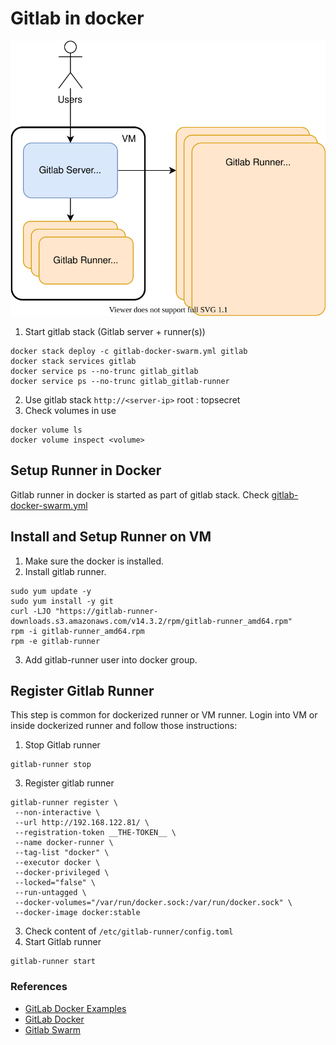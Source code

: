 # Gitlab in docker

![diagram](docs/gitlab-in-docker.drawio.svg)

1. Start gitlab stack (Gitlab server + runner(s))
````
docker stack deploy -c gitlab-docker-swarm.yml gitlab 
docker stack services gitlab
docker service ps --no-trunc gitlab_gitlab
docker service ps --no-trunc gitlab_gitlab-runner
````
2. Use gitlab stack
``http://<server-ip>`` root : topsecret
3. Check volumes in use
```
docker volume ls
docker volume inspect <volume>
``` 

## Setup Runner in Docker
Gitlab runner in docker is started as part of gitlab stack. Check [gitlab-docker-swarm.yml](gitlab-docker-swarm.yml)

## Install and Setup Runner on VM
1. Make sure the docker is installed.  
2. Install gitlab runner.
```
sudo yum update -y
sudo yum install -y git
curl -LJO "https://gitlab-runner-downloads.s3.amazonaws.com/v14.3.2/rpm/gitlab-runner_amd64.rpm"
rpm -i gitlab-runner_amd64.rpm
rpm -e gitlab-runner
```
3. Add gitlab-runner user into docker group.

## Register Gitlab Runner
This step is common for dockerized runner or VM runner. 
Login into VM or inside dockerized runner and follow those instructions:
1. Stop Gitlab runner
```
gitlab-runner stop
``` 
3. Register gitlab runner
```
gitlab-runner register \
 --non-interactive \
 --url http://192.168.122.81/ \
 --registration-token __THE-TOKEN__ \
 --name docker-runner \
 --tag-list "docker" \
 --executor docker \
 --docker-privileged \
 --locked="false" \
 --run-untagged \
 --docker-volumes="/var/run/docker.sock:/var/run/docker.sock" \
 --docker-image docker:stable
``` 
3. Check content of ``/etc/gitlab-runner/config.toml``
4. Start Gitlab runner
```
gitlab-runner start
``` 

### References
* [GitLab Docker Examples](https://github.com/docker-envs/gitlab)
* [GitLab Docker](https://docs.gitlab.com/ee/install/docker.html)
* [Gitlab Swarm](https://docs.gitlab.com/ee/install/docker.html#install-gitlab-using-docker-swarm-mode)
